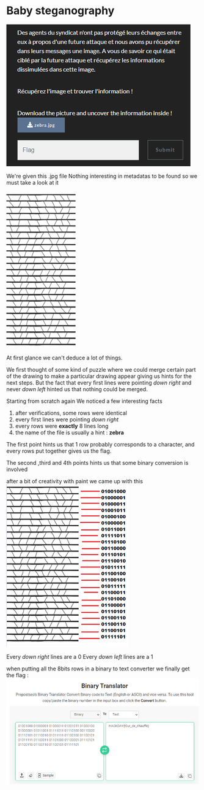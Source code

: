 # Baby steganography
![Alt text](images/image.png)

We're given this .jpg file
Nothing interesting in metadatas to be found so we must take a look at it

![Alt text](images/image-5.png)

At first glance we can't deduce a lot of things.

We first thought of some kind of puzzle where we could merge certain part of the drawing to make a particular drawing appear giving us hints for the next steps.
But the fact that every first lines were pointing *down right* and never *down left* hinted us that nothing could be merged.

Starting from scratch again We noticed a few interesting facts
1. after verifications, some rows were identical
2. every first lines were pointing *down right*
3. every rows were **exactly** 8 lines long
4. the name of the file is usually a hint : **zebra**

The first point hints us that 1 row probably corresponds to a character, and every rows put together gives us the flag.

The second ,third and 4th points hints us that some binary conversion is involved

after a bit of creativity with paint we came up with this
![Alt text](images/image-2.png) 

Every *down right* lines are a 0
Every *down left* lines are a 1

when putting all the 8bits rows in a binary to text converter we finally get the flag : 
![Alt text](images/image-3.png)
